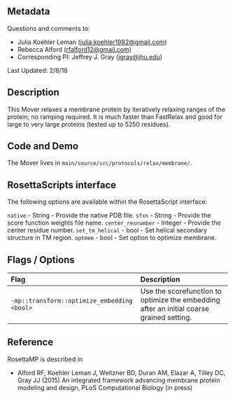 ## Metadata

Questions and comments to:

- Julia Koehler Leman (julia.koehler1982@gmail.com)
- Rebecca Alford (rfalford12@gmail.com)
- Corresponding PI: Jeffrey J. Gray (jgray@jhu.edu)

Last Updated: 2/8/18

## Description

This Mover relaxes a membrane protein by iteratively relaxing ranges of the protein; no ramping required. It is much faster than FastRelax and good for large to very large proteins (tested up to 5250 residues).

## Code and Demo

The Mover lives in `main/source/src/protocols/relax/membrane/`.

## RosettaScripts interface

The following options are available within the RosettaScript interface:

`native` - String - Provide the native PDB file.
`sfxn` - String - Provide the score function weights file name.
`center_resnumber` - Integer - Provide the center residue number.
`set_tm_helical` - bool - Set helical secondary structure in TM region.
`optmem` - bool - Set option to optimize membrane.

## Flags / Options

|**Flag**|**Description**|
|:-------|:--------------|
|`-mp::transform::optimize_embedding <bool>` | Use the scorefunction to optimize the embedding after an initial coarse grained setting. |

## Reference

RosettaMP is described in 

* Alford RF, Koehler Leman J, Weitzner BD, Duran AM, Elazar A, Tilley DC, Gray JJ (2015) An integrated framework advancing membrane protein modeling and design, PLoS Computational Biology (in press)
